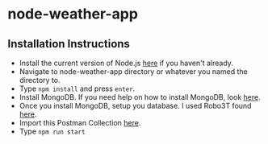 # node-weather-app

## Installation Instructions

* Install the current version of Node.js [here](https://nodejs.org/en/download/current/) if you haven't already.
* Navigate to node-weather-app directory or whatever you named the directory to.
* Type `npm install` and press `enter`.
* Install MongoDB.  If you need help on how to install MongoDB, look [here](https://docs.mongodb.com/manual/installation/).
* Once you install MongoDB, setup you database.  I used Robo3T found [here](https://robomongo.org/download).
* Import this Postman Collection [here](https://www.getpostman.com/collections/f5f9d93ed50bbcab5fad).
* Type `npm run start`

